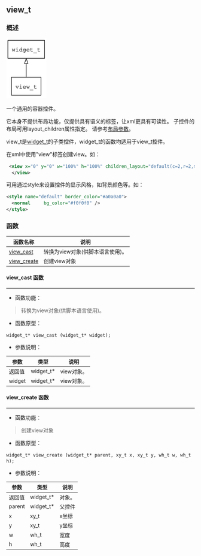 ## view\_t
### 概述
![image](images/view_t_0.png)

 一个通用的容器控件。

 它本身不提供布局功能，仅提供具有语义的标签，让xml更具有可读性。
 子控件的布局可用layout\_children属性指定。
 请参考[布局参数](https://github.com/zlgopen/awtk/blob/master/docs/layout.md)。

 view\_t是[widget\_t](widget_t.md)的子类控件，widget\_t的函数均适用于view\_t控件。

 在xml中使用"view"标签创建view。如：

 ```xml
  <view x="0" y="0" w="100%" h="100%" children_layout="default(c=2,r=2,m=5,s=5)">
   </view>
 ```

 可用通过style来设置控件的显示风格，如背景颜色等。如：

 ```xml
 <style name="default" border_color="#a0a0a0">
   <normal     bg_color="#f0f0f0" />
 </style>
 ```
### 函数
<p id="view_t_methods">

| 函数名称 | 说明 | 
| -------- | ------------ | 
| <a href="#view_t_view_cast">view\_cast</a> | 转换为view对象(供脚本语言使用)。 |
| <a href="#view_t_view_create">view\_create</a> | 创建view对象 |
#### view\_cast 函数
-----------------------

* 函数功能：

> <p id="view_t_view_cast"> 转换为view对象(供脚本语言使用)。



* 函数原型：

```
widget_t* view_cast (widget_t* widget);
```

* 参数说明：

| 参数 | 类型 | 说明 |
| -------- | ----- | --------- |
| 返回值 | widget\_t* | view对象。 |
| widget | widget\_t* | view对象。 |
#### view\_create 函数
-----------------------

* 函数功能：

> <p id="view_t_view_create"> 创建view对象



* 函数原型：

```
widget_t* view_create (widget_t* parent, xy_t x, xy_t y, wh_t w, wh_t h);
```

* 参数说明：

| 参数 | 类型 | 说明 |
| -------- | ----- | --------- |
| 返回值 | widget\_t* | 对象。 |
| parent | widget\_t* | 父控件 |
| x | xy\_t | x坐标 |
| y | xy\_t | y坐标 |
| w | wh\_t | 宽度 |
| h | wh\_t | 高度 |
